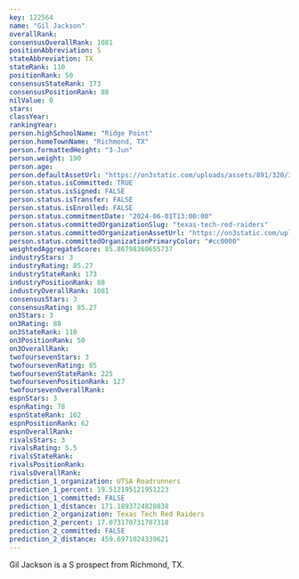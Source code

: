 ```yaml
---
key: 122564
name: "Gil Jackson"
overallRank: 
consensusOverallRank: 1081
positionAbbreviation: S
stateAbbreviation: TX
stateRank: 110
positionRank: 50
consensusStateRank: 173
consensusPositionRank: 88
nilValue: 0
stars: 
classYear: 
rankingYear: 
person.highSchoolName: "Ridge Point"
person.homeTownName: "Richmond, TX"
person.formattedHeight: "3-Jun"
person.weight: 190
person.age: 
person.defaultAssetUrl: "https://on3static.com/uploads/assets/891/320/320891.png"
person.status.isCommitted: TRUE
person.status.isSigned: FALSE
person.status.isTransfer: FALSE
person.status.isEnrolled: FALSE
person.status.commitmentDate: "2024-06-01T13:00:00"
person.status.committedOrganizationSlug: "texas-tech-red-raiders"
person.status.committedOrganizationAssetUrl: "https://on3static.com/uploads/assets/272/150/150272.svg"
person.status.committedOrganizationPrimaryColor: "#cc0000"
weightedAggregateScore: 85.86798360655737
industryStars: 3
industryRating: 85.27
industryStateRank: 173
industryPositionRank: 88
industryOverallRank: 1081
consensusStars: 3
consensusRating: 85.27
on3Stars: 3
on3Rating: 88
on3StateRank: 110
on3PositionRank: 50
on3OverallRank: 
twofoursevenStars: 3
twofoursevenRating: 85
twofoursevenStateRank: 225
twofoursevenPositionRank: 127
twofoursevenOverallRank: 
espnStars: 3
espnRating: 78
espnStateRank: 102
espnPositionRank: 62
espnOverallRank: 
rivalsStars: 3
rivalsRating: 5.5
rivalsStateRank: 
rivalsPositionRank: 
rivalsOverallRank: 
prediction_1_organization: UTSA Roadrunners
prediction_1_percent: 19.512195121951223
prediction_1_committed: FALSE
prediction_1_distance: 171.1893724828038
prediction_2_organization: Texas Tech Red Raiders
prediction_2_percent: 17.073170731707318
prediction_2_committed: FALSE
prediction_2_distance: 459.6971024339621
---
```

Gil Jackson is a S prospect from Richmond, TX.